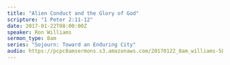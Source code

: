 ```yaml
---
title: "Alien Conduct and the Glory of God"
scripture: "1 Peter 2:11-12"
date: 2017-01-22T08:00:00Z
speaker: Ron Williams
sermon_type: 8am
series: "Sojourn: Toward an Enduring City"
audio: https://pcpc8amsermons.s3.amazonaws.com/20170122_8am_williams-588660719fc26.mp3 
---
```



